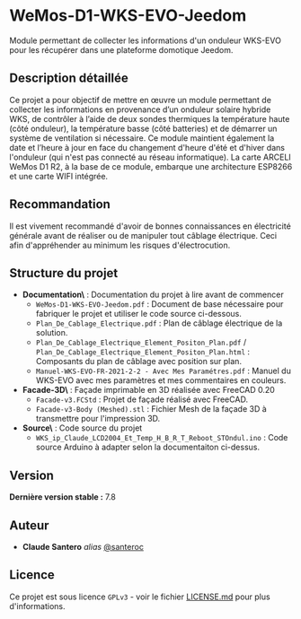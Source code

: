 # WeMos-D1-WKS-EVO-Jeedom
Module permettant de collecter les informations d'un onduleur WKS-EVO pour les récupérer dans une plateforme domotique Jeedom.

## Description détaillée

Ce projet a pour objectif de mettre en œuvre un module permettant de collecter les informations en provenance d’un onduleur solaire hybride WKS, de contrôler à l’aide de deux sondes thermiques la température haute (côté onduleur), la température basse (côté batteries) et de démarrer un système de ventilation si nécessaire. Ce module maintient également la date et l’heure à jour en face du changement d'heure d'été et d'hiver dans l'onduleur (qui n'est pas connecté au réseau informatique). La carte ARCELI WeMos D1 R2, à la base de ce module, embarque une architecture ESP8266 et une carte WIFI intégrée.

## Recommandation
Il est vivement recommandé d'avoir de bonnes connaissances en électricité générale avant de réaliser ou de manipuler tout câblage électrique.
Ceci afin d'appréhender au minimum les risques d'électrocution.

## Structure du projet
- **Documentation\\** : Documentation du projet à lire avant de commencer
	- ``WeMos-D1-WKS-EVO-Jeedom.pdf`` : Document de base nécessaire pour fabriquer le projet et utiliser le code source ci-dessous.
	- ``Plan_De_Cablage_Electrique.pdf`` : Plan de câblage électrique de la solution.
	- ``Plan_De_Cablage_Electrique_Element_Positon_Plan.pdf`` / ``Plan_De_Cablage_Electrique_Element_Positon_Plan.html`` : Composants du plan de câblage avec position sur plan.
	- ``Manuel-WKS-EVO-FR-2021-2-2 - Avec Mes Paramétres.pdf`` : Manuel du WKS-EVO avec mes paramètres et mes commentaires en couleurs.
- **Facade-3D\\**     : Façade imprimable en 3D réalisée avec FreeCAD 0.20
	- ``Facade-v3.FCStd`` : Projet de façade réalisé avec FreeCAD.
	-  ``Facade-v3-Body (Meshed).stl`` : Fichier Mesh de la façade 3D à transmettre pour l'impression 3D.
- **Source\\**        : Code source du projet 
	-  ``WKS_ip_Claude_LCD2004_Et_Temp_H_B_R_T_Reboot_STOndul.ino`` : Code source Arduino à adapter selon la documentaiton ci-dessus.
	
## Version
**Dernière version stable :** 7.8

## Auteur
* **Claude Santero** _alias_ [@santeroc](https://github.com/santeroc)

## Licence

Ce projet est sous licence ``GPLv3`` - voir le fichier [LICENSE.md](LICENSE.md) pour plus d'informations.
